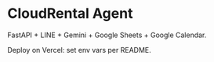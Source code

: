 # CloudRental Agent

FastAPI + LINE + Gemini + Google Sheets + Google Calendar.

Deploy on Vercel: set env vars per README.
